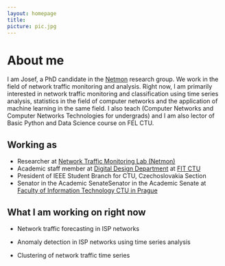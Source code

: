 ```yaml
---
layout: homepage
title: 
picture: pic.jpg
---
```


# About me

I am Josef, a PhD candidate in the [Netmon](https://netmon.fit.cvut.cz) research group. We work in the field of network traffic monitoring and analysis. Right now, I am primarily interested in network traffic monitoring and classification using time series analysis, statistics in the field of computer networks and the application of machine learning in the same field. I also teach (Computer Networks and Computer Networks Technologies for undergrads) and I am also lector of Basic Python and Data Science course on FEL CTU.

## Working as

- Researcher at [Network Traffic Monitoring Lab (Netmon)](https://netmon.fit.cvut.cz/en)
- Academic staff member at [Digital Design Department](https://ddd.fit.cvut.cz) at [FIT CTU](https://fit.cvut.cz)
- President of IEEE Student Branch for CTU, Czechoslovakia Section
- Senator in the Academic SenateSenator in the Academic Senate at [Faculty of Information Technology CTU in Prague](https://fit.cvut.cz)

## What I am working on right now

- Network traffic forecasting in ISP networks

- Anomaly detection in ISP networks using time series analysis

- Clustering of network traffic time series
